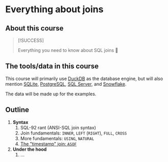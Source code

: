 # Everything about joins

## About this course

> [!SUCCESS]
>
> Everything you need to know about SQL joins 🎉

## The tools/data in this course

This course will primarily use [DuckDB](https://duckdb.org/) as the database engine, but will also mention [SQLite](https://www.sqlite.org/), [PostgreSQL](https://www.postgresql.org/), [SQL Server](https://learn.microsoft.com/en-us/sql/sql-server/?view=sql-server-ver16), and [Snowflake](https://docs.snowflake.com/).

The data will be made up for the examples.

## Outline

1. **Syntax**
   1. SQL-92 rant (ANSI-SQL join syntax)
   2. Join fundamentals: `INNER`, `LEFT` (`RIGHT`), `FULL`, `CROSS`
   3. More fundamentals: `USING`, `NATURAL`
   4. [The "timestamp" join: `ASOF`](syntax/timestamp-joins.md)
2. **Under the hood**
   1. ...
